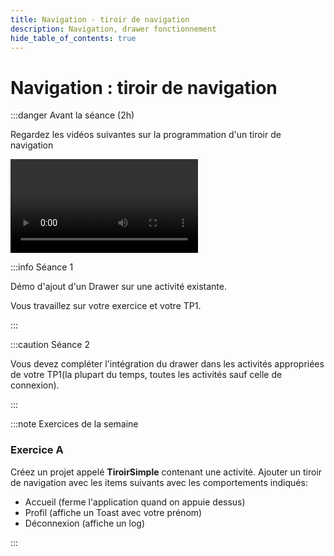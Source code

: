 ```yaml
---
title: Navigation - tiroir de navigation
description: Navigation, drawer fonctionnement
hide_table_of_contents: true
---
```


# Navigation : tiroir de navigation

<Row>

<Column>

:::danger Avant la séance (2h)

Regardez les vidéos suivantes sur la programmation d'un tiroir de navigation

<Video url="https://www.youtube.com/watch?v=T2upKap9Jic" />

<Video url="https://www.youtube.com/watch?v=W3EjsclJ6nQ" />

:::

</Column>

<Column>

:::info Séance 1

Démo d'ajout d'un Drawer sur une activité existante.

Vous travaillez sur votre exercice et votre TP1.

:::

:::caution Séance 2

Vous devez compléter l'intégration du drawer dans les activités appropriées de votre TP1(la plupart du temps, toutes les activités sauf celle de connexion).

:::

</Column>

</Row>

:::note Exercices de la semaine

### Exercice A

Créez un projet appelé **TiroirSimple** contenant une activité. Ajouter un tiroir de navigation avec les items suivants avec les comportements indiqués:

- Accueil (ferme l'application quand on appuie dessus)
- Profil (affiche un Toast avec votre prénom)
- Déconnexion (affiche un log)

:::
